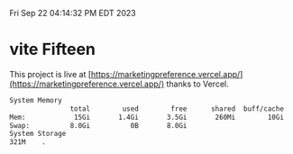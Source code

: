 Fri Sep 22 04:14:32 PM EDT 2023

# vite Fifteen


This project is live at [https://marketingpreference.vercel.app/](https://marketingpreference.vercel.app/) thanks to Vercel.

```bash
System Memory
               total        used        free      shared  buff/cache   available
Mem:            15Gi       1.4Gi       3.5Gi       260Mi        10Gi        13Gi
Swap:          8.0Gi          0B       8.0Gi
System Storage
321M	.
